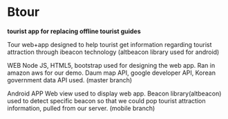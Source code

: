 Btour
=====

<strong>tourist app for replacing offline tourist guides</strong>

Tour web+app designed to help tourist get information regarding tourist attraction through ibeacon technology
(altbeacon library used for android)

WEB 
Node JS, HTML5, bootstrap used for designing the web app. Ran in amazon aws for our demo.
Daum map API, google developer API, Korean government data API used.
(master branch)

Android APP
Web view used to display web app.
Beacon library(altbeacon) used to detect specific beacon so that we could pop tourist attraction information, pulled from our server.
(mobile branch)
